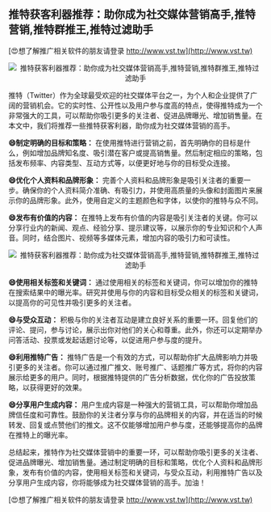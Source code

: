 ## **推特获客利器推荐：助你成为社交媒体营销高手,推特营销,推特群推王,推特过滤助手**

[😍想了解推广相关软件的朋友请登录 http://www.vst.tw](http://www.vst.tw)

 <center><img src="https://vst.tw/MP4/tuiguang/png/7.png" alt="推特获客利器推荐：助你成为社交媒体营销高手,推特营销,推特群推王,推特过滤助手"></center>

推特（Twitter）作为全球最受欢迎的社交媒体平台之一，为个人和企业提供了广阔的营销机会。它的实时性、公开性以及用户参与度高的特点，使得推特成为一个非常强大的工具，可以帮助你吸引更多的关注者、促进品牌曝光、增加销售量。在本文中，我们将推荐一些推特获客利器，助你成为社交媒体营销的高手。

**😄制定明确的目标和策略：**
在使用推特进行营销之前，首先明确你的目标是什么，例如增加品牌知名度、吸引潜在客户或提高销售量。然后制定相应的策略，包括发布频率、内容类型、互动方式等，以便更好地与你的目标受众连接。

**😄优化个人资料和品牌形象：**
完善个人资料和品牌形象是吸引关注者的重要一步。确保你的个人资料简介准确、有吸引力，并使用高质量的头像和封面图片来展示你的品牌形象。此外，使用自定义的主题颜色和字体，以使你的推特与众不同。

**😄发布有价值的内容：**
在推特上发布有价值的内容是吸引关注者的关键。你可以分享行业内的新闻、观点、经验分享、提示建议等，以展示你的专业知识和个人声音。同时，结合图片、视频等多媒体元素，增加内容的吸引力和可读性。

 <center><img src="https://vst.tw/MP4/tuiguang/png/6.png" alt="推特获客利器推荐：助你成为社交媒体营销高手,推特营销,推特群推王,推特过滤助手"></center>

**😄使用相关标签和关键词：**
通过使用相关的标签和关键词，你可以增加你的推特在搜索结果中的曝光率。研究并使用与你的内容和目标受众相关的标签和关键词，以提高你的可见性并吸引更多的关注者。

**😄与受众互动：**
积极与你的关注者互动是建立良好关系的重要一环。回复他们的评论、提问，参与讨论，展示出你对他们的关心和尊重。此外，你还可以定期举办问答活动、投票或发起话题讨论等，以促进用户参与度的提升。

**😄利用推特广告：**
推特广告是一个有效的方式，可以帮助你扩大品牌影响力并吸引更多的关注者。你可以通过推广推文、账号推广、话题推广等方式，将你的内容展示给更多的用户。同时，根据推特提供的广告分析数据，优化你的广告投放策略，以获得更好的效果。

**😄分享用户生成内容：**
用户生成内容是一种强大的营销工具，可以帮助你增加品牌信任度和可靠性。鼓励你的关注者分享与你的品牌相关的内容，并在适当的时候转发、回复或点赞他们的推文。这不仅能够增加用户参与度，还能够提高你的品牌在推特上的曝光率。

总结起来，推特作为社交媒体营销中的重要一环，可以帮助你吸引更多的关注者、促进品牌曝光、增加销售量。通过制定明确的目标和策略，优化个人资料和品牌形象，发布有价值的内容，使用相关标签和关键词，与受众互动，利用推特广告以及分享用户生成内容，你将能够成为社交媒体营销的高手。加油！

[😍想了解推广相关软件的朋友请登录 http://www.vst.tw](http://www.vst.tw)



